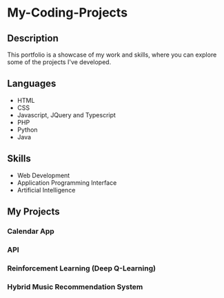
# My-Coding-Projects

## Description

This portfolio is a showcase of my work and skills, where you can explore some of the projects I've developed.

## Languages 

- HTML
- CSS
- Javascript, JQuery and Typescript
- PHP
- Python
- Java

## Skills

- Web Development 
- Application Programming Interface
- Artificial Intelligence

## My Projects



### Calendar App



### API



### Reinforcement Learning (Deep Q-Learning)



### Hybrid Music Recommendation System


